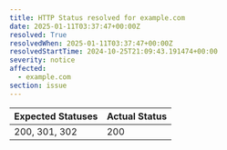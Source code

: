 ```yaml
---
title: HTTP Status resolved for example.com
date: 2025-01-11T03:37:47+00:00Z
resolved: True
resolvedWhen: 2025-01-11T03:37:47+00:00Z
resolvedStartTime: 2024-10-25T21:09:43.191474+00:00
severity: notice
affected:
  - example.com
section: issue
---
```


| Expected Statuses | Actual Status  |
|-------------------|----------------|
| 200, 301, 302 | 200 |
